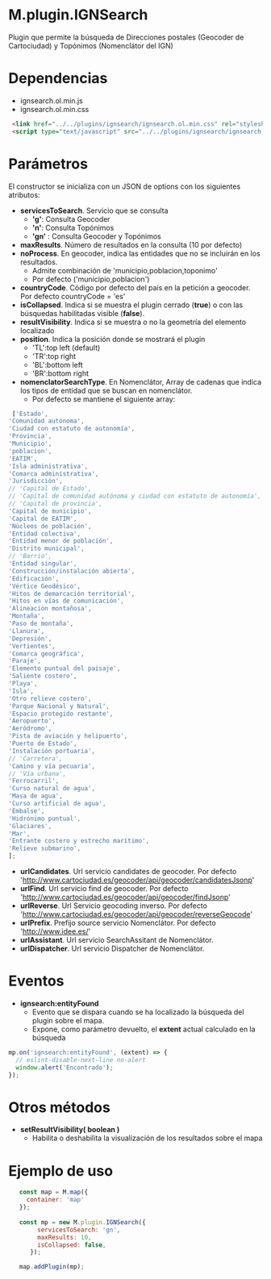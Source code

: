 # M.plugin.IGNSearch


Plugin que permite la búsqueda de Direcciones postales (Geocoder de Cartociudad) y Topónimos (Nomenclátor del IGN)

# Dependencias

- ignsearch.ol.min.js
- ignsearch.ol.min.css

```html
 <link href="../../plugins/ignsearch/ignsearch.ol.min.css" rel="stylesheet" />
 <script type="text/javascript" src="../../plugins/ignsearch/ignsearch.ol.min.js"></script>
```

# Parámetros

El constructor se inicializa con un JSON de options con los siguientes atributos:

- **servicesToSearch**. Servicio que se consulta
  - **'g'**: Consulta Geocoder
  - **'n'**: Consulta Topónimos
  - **'gn'** : Consulta Geocoder y Topónimos
- **maxResults**. Número de resultados en la consulta (10 por defecto)
- **noProcess**. En geocoder, indica las entidades que no se incluirán en los resultados.
  - Admite combinación de 'municipio,poblacion,toponimo'
  - Por defecto ('municipio,poblacion')
- **countryCode**. Código por defecto del país en la petición a geocoder. Por defecto countryCode = 'es'
- **isCollapsed**. Indica si se muestra el plugin cerrado (**true**) o con las búsquedas habilitadas visible (**false**).
- **resultVisibility**. Indica si se muestra o no la geometría del elemento localizado
- **position**. Indica la posición donde se mostrará el plugin
  - 'TL':top left (default)
  - 'TR':top right 
  - 'BL':bottom left 
  - 'BR':bottom right
- **nomenclatorSearchType**. En Nomenclátor, Array de cadenas que indica los tipos de entidad que se buscan en nomenclátor.
  - Por defecto se mantiene el siguiente array: 

```javascript
 ['Estado',
'Comunidad autónoma',
'Ciudad con estatuto de autonomía',
'Provincia',
'Municipio',
'poblacion',
'EATIM',
'Isla administrativa',
'Comarca administrativa',
'Jurisdicción',
// 'Capital de Estado',
// 'Capital de comunidad autónoma y ciudad con estatuto de autonomía',
// 'Capital de provincia',
'Capital de municipio',
'Capital de EATIM',
'Núcleos de población',
'Entidad colectiva',
'Entidad menor de población',
'Distrito municipal',
// 'Barrio',
'Entidad singular',
'Construcción/instalación abierta',
'Edificación',
'Vértice Geodésico',
'Hitos de demarcación territorial',
'Hitos en vías de comunicación',
'Alineación montañosa',
'Montaña',
'Paso de montaña',
'Llanura',
'Depresión',
'Vertientes',
'Comarca geográfica',
'Paraje',
'Elemento puntual del paisaje',
'Saliente costero',
'Playa',
'Isla',
'Otro relieve costero',
'Parque Nacional y Natural',
'Espacio protegido restante',
'Aeropuerto',
'Aeródromo',
'Pista de aviación y helipuerto',
'Puerto de Estado',
'Instalación portuaria',
// 'Carretera',
'Camino y vía pecuaria',
// 'Vía urbana',
'Ferrocarril',
'Curso natural de agua',
'Masa de agua',
'Curso artificial de agua',
'Embalse',
'Hidrónimo puntual',
'Glaciares',
'Mar',
'Entrante costero y estrecho marítimo',
'Relieve submarino',
];
```
- **urlCandidates**. Url servicio candidates de geocoder. Por defecto 'http://www.cartociudad.es/geocoder/api/geocoder/candidatesJsonp'
- **urlFind**. Url servicio find de geocoder. Por defecto 'http://www.cartociudad.es/geocoder/api/geocoder/findJsonp'
- **urlReverse**. Url Servicio geocoding inverso. Por defecto 'http://www.cartociudad.es/geocoder/api/geocoder/reverseGeocode'
- **urlPrefix**. Prefijo source servicio Nomenclátor. Por defecto 'http://www.idee.es/'
- **urlAssistant**. Url servicio SearchAssitant de Nomenclátor.
- **urlDispatcher**. Url servicio Dispatcher de Nomenclátor.

# Eventos

- **ignsearch:entityFound**
  - Evento que se dispara cuando se ha localizado la búsqueda del plugin sobre el mapa.
  - Expone, como parámetro devuelto, el **extent** actual calculado en la búsqueda

```javascript
mp.on('ignsearch:entityFound', (extent) => {
  // eslint-disable-next-line no-alert
  window.alert('Encontrado');
});
```

# Otros métodos

- **setResultVisibility( boolean )** 
  - Habilita o deshabilita la visualización de los resultados sobre el mapa


# Ejemplo de uso

```javascript
   const map = M.map({
     container: 'map'
   });
  
   const mp = new M.plugin.IGNSearch({
        servicesToSearch: 'gn',
        maxResults: 10,
        isCollapsed: false,
      });

   map.addPlugin(mp);
```

